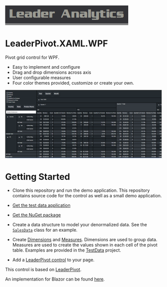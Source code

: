 ![Leader Analytics](./logo.png)



# LeaderPivot.XAML.WPF

Pivot grid control for WPF.

* Easy to implement and configure
* Drag and drop dimensions across axis
* User configurable measures
* Four color themes provided, customize or create your own.


![Leader Analytics pivot grid control](./screencap.png) 

# Getting Started

* Clone this repository and run the demo application.  This repository contains source code for the control as well as a small demo application.

* [Get the test data application](https://github.com/leaderanalytics/LeaderPivot.TestData)

* [Get the NuGet package](https://www.nuget.org/packages/LeaderAnalytics.LeaderPivot.XAML.WPF/)

* Create a data structure to model your denormalized data.  See the [`SalesData`](https://github.com/leaderanalytics/LeaderPivot.TestData/blob/main/LeaderPivot.TestData/SalesData.cs) class for an example.

* Create [Dimensions](https://github.com/leaderanalytics/LeaderPivot/blob/main/LeaderPivot/Dimension.cs) and [Measures](https://github.com/leaderanalytics/LeaderPivot/blob/main/LeaderPivot/Measure.cs).    Dimensions are used to group data.  Measures are used to create the values shown in each cell of the pivot table.  Examples are provided in the [TestData](https://github.com/leaderanalytics/LeaderPivot.TestData/blob/main/LeaderPivot.TestData/SalesData.cs) project.

* Add a [LeaderPivot control](https://github.com/leaderanalytics/LeaderPivot.XAML.WPF/blob/main/LeaderPivot.XAML.WPF.Host/MainWindow.xaml) to your page.  

This control is based on [LeaderPivot](https://github.com/leaderanalytics/LeaderPivot).

An implementation for Blazor can be found [here](https://github.com/leaderanalytics/LeaderPivot.Blazor).

